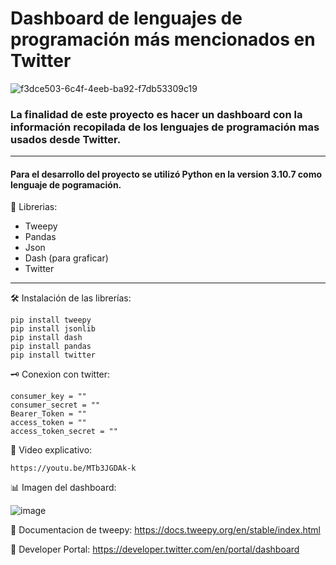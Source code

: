# Dashboard de lenguajes de programación más mencionados en Twitter

![f3dce503-6c4f-4eeb-ba92-f7db53309c19](https://user-images.githubusercontent.com/79603843/200047443-f1bdf620-df69-4f96-802e-f32115589d00.jpg)

### La finalidad de este proyecto es hacer un dashboard con la información recopilada de los lenguajes de programación mas usados desde Twitter.

---
#### Para el desarrollo del proyecto se utilizó Python en la version 3.10.7 como lenguaje de pogramación.

📖 Librerias: 
 - Tweepy
 - Pandas
 - Json
 - Dash (para graficar)
 - Twitter
---

🛠️ Instalación de las librerías: 
```
pip install tweepy
pip install jsonlib
pip install dash
pip install pandas
pip install twitter
```

🗝️ Conexion con twitter:
```
consumer_key = ""
consumer_secret = ""
Bearer_Token = ""
access_token = ""
access_token_secret = ""
```

🎥 Video explicativo:
```
https://youtu.be/MTb3JGDAk-k
```

📊 Imagen del dashboard:


![image](https://user-images.githubusercontent.com/79603843/200050444-15f706c3-3e08-4c62-a2ca-dbc63987e63a.png)
 
📌 Documentacion de tweepy:  https://docs.tweepy.org/en/stable/index.html
 
📌 Developer Portal:  https://developer.twitter.com/en/portal/dashboard
 
 
 
